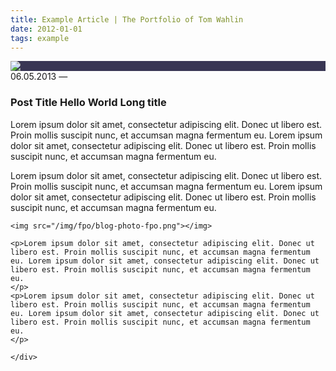 ```yaml
---
title: Example Article | The Portfolio of Tom Wahlin
date: 2012-01-01
tags: example
---
```


<!-- Blog Globals -->

<div class="post-detail">

	
<!-- End Blog Globals -->
<div class="post-hero" style="background-color: #393654;">
	<img src="/img/fpo/cover-logo.png"></img>
</div>


<div class="post-content">
<span class="post-date">06.05.2013</span>
<span class="rule">&mdash;</span>

<h3>Post Title Hello World Long title</h3>

<p>Lorem ipsum dolor sit amet, consectetur adipiscing elit. Donec ut libero est. Proin mollis suscipit nunc, et accumsan magna fermentum eu. Lorem ipsum dolor sit amet, consectetur adipiscing elit. Donec ut libero est. Proin mollis suscipit nunc, et accumsan magna fermentum eu.
</p>

<p>Lorem ipsum dolor sit amet, consectetur adipiscing elit. Donec ut libero est. Proin mollis suscipit nunc, et accumsan magna fermentum eu. Lorem ipsum dolor sit amet, consectetur adipiscing elit. Donec ut libero est. Proin mollis suscipit nunc, et accumsan magna fermentum eu.
</p>


	<img src="/img/fpo/blog-photo-fpo.png"></img>
	
	<p>Lorem ipsum dolor sit amet, consectetur adipiscing elit. Donec ut libero est. Proin mollis suscipit nunc, et accumsan magna fermentum eu. Lorem ipsum dolor sit amet, consectetur adipiscing elit. Donec ut libero est. Proin mollis suscipit nunc, et accumsan magna fermentum eu.
	</p>
	<p>Lorem ipsum dolor sit amet, consectetur adipiscing elit. Donec ut libero est. Proin mollis suscipit nunc, et accumsan magna fermentum eu. Lorem ipsum dolor sit amet, consectetur adipiscing elit. Donec ut libero est. Proin mollis suscipit nunc, et accumsan magna fermentum eu.
	</p>


<!-- Blog Globals -->
	</div>
</div>
<!-- End Blog Globals -->